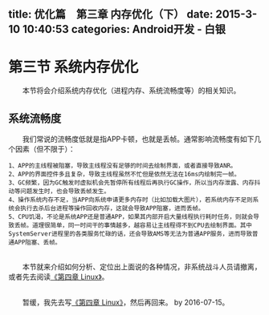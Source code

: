 title: 优化篇　第三章 内存优化（下）
date: 2015-3-10 10:40:53
categories: Android开发 - 白银
---
# 第三节 系统内存优化 #
　　本节将会介绍系统内存优化（进程内存、系统流畅度等）的相关知识。

## 系统流畅度 ##
　　我们常说的流畅度低就是指APP卡顿，也就是丢帧。通常影响流畅度有如下几个因素（但不限于）：

	1、APP的主线程被阻塞，导致主线程没有足够的时间去绘制界面，或者直接导致ANR。
	2、APP的界面控件多且复杂，导致主线程虽然不忙但是依然无法在16ms内绘制完一帧。
	3、GC频繁，因为GC触发时虚拟机会先暂停所有线程后再执行GC操作，所以当内存泄露、内存抖动等问题发生时，也会导致丢帧发生。
	4、操作系统内存不足，当APP向系统申请更多内存时（比如加载大图片），若系统内存不足则系统会执行去杀后台进程等操作回收内存，这就会导致APP阻塞，进而丢帧。
	5、CPU饥渴，不论是系统APP还是普通APP，如果其内部开启大量线程执行耗时任务，则就会导致丢帧。道理很简单，同一时间干的事情越多，越容易让主线程得不到CPU去绘制界面。其中SystemServer进程里的各类服务忙碌的话，还会导致AMS等无法为普通APP服务，进而导致普通APP阻塞、丢帧。

<br>　　本节就来介绍如何分析、定位出上面说的各种情况，非系统战斗人员请撤离，或者先去阅读[《第四章 Linux》](http://cutler.github.io/base-04/)。


<br>　　暂缓，我先去写[《第四章 Linux》](http://cutler.github.io/base-04/)，然后再回来。 by 2016-07-15。






















<br><br>
